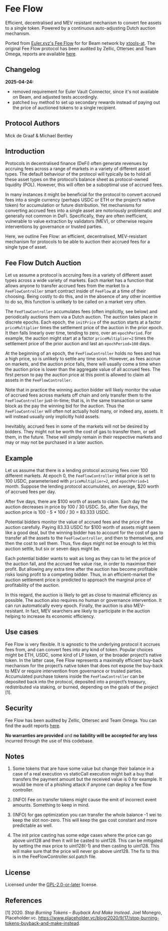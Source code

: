 # Fee Flow

Efficient, decentralised and MEV resistant mechanism to convert fee assets to a single token. Powered by a continuous auto-adjusting Dutch auction mechanism.

Ported from [Euler.xyz's Fee Flow](https://github.com/euler-xyz/fee-flow) for for Beam network by [xtools-at](https://github.com/xtools-at). The original Fee Flow protocol has been audited by Zellic, Ottersec and Team Omega, reports are available [here](https://github.com/euler-xyz/fee-flow/tree/main/audits).

## Changelog

**2025-04-24:**

- removed requirement for Euler Vault Connector, since it's not available on Beam, and adjusted tests accordingly.
- patched `buy` method to set up secondary rewards instead of paying out the price of auctioned tokens to a single recipient.

## Protocol Authors

Mick de Graaf & Michael Bentley

## Introduction

Protocols in decentralised finance (DeFi) often generate revenues by accruing fees across a range of markets in a variety of different asset types. The default behaviour of the protocol will typically be to hold all these asset types on the protocol’s balance sheet as protocol-owned liquidity (POL). However, this will often be a suboptimal use of accrued fees.

In many instances it might be beneficial for the protocol to convert accrued fees into a single currency (perhaps USDC or ETH or the project’s native token) for accumulation or future distribution. Yet mechanisms for converting accrued fees into a single asset are notoriously problematic and generally not common in DeFi. Specifically, they are often inefficient, vulnerable to value extraction by validators (MEV), or otherwise require interventions by governance or trusted parties.

Here, we outline Fee Flow: an efficient, decentralised, MEV-resistant mechanism for protocols to be able to auction their accrued fees for a single type of asset.

## Fee Flow Dutch Auction

Let us assume a protocol is accruing fees in a variety of different asset types across a wide variety of markets. Each market has a function that allows anyone to transfer accrued fees from the market to a `FeeFlowController` smart contract inside of `FeeFlow` at a time of their choosing. Being costly to do this, and in the absence of any other incentive to do so, this function is unlikely to be called on a market very often.

The `FeeFlowController` accumulates fees (often implicitly, see below) and periodically auctions them via a Dutch auction. The auction takes place in discrete epochs. Each epoch, the `initPrice` of the auction starts at a factor `priceMultiplier` times the settlement price of the auction in the prior epoch. It then falls linearly over time, tending to zero, over an `epochPeriod`. For example, the auction might start at a factor `priceMultiplier=2` times the settlement price of the prior auction and last an `epochPeriod=100` days.

At the beginning of an epoch, the `FeeFlowController` holds no fees and has a high price, so is unlikely to settle any time soon. However, as fees accrue on markets, and the auction price falls, there will usually come a time when the auction price is lower than the aggregate value of all accrued fees. The first person to pay the auction price at this point is allowed to claim all assets in the `FeeFlowController`.

Note that in practice the winning auction bidder will likely monitor the value of accrued fees across markets off chain and only transfer them to the `FeeFlowController` just-in-time; that is, in the same transaction or same block as the pay the winning bid for the auction. Thus the `FeeFlowController` will often not actually hold many, or indeed any, assets. It will instead usually only implicitly hold assets.

Inevitably, accrued fees in some of the markets will not be desired by bidders. They might not be worth the cost of gas to transfer them, or sell them, in the future. These will simply remain in their respective markets and may or may not be purchased in a later auction.

## Example

Let us assume that there is a lending protocol accruing fees over 100 different markets. At epoch 0, the `FeeFlowController` initial price is set to 100 USDC, parameterised with `priceMultiplier=2`, and `epochPeriod=1` month. Suppose the lending protocol accumulates, on average, $20 worth of accrued fees per day.

After five days, there are $100 worth of assets to claim. Each day the auction decreases in price by 100 / 30 USDC. So, after five days, the auction price is 100 - 5 \* 100 / 30 = 83.333 USDC.

Potential bidders monitor the value of accrued fees and the price of the auction carefully. Paying 83.33 USDC for $100 worth of assets might seem like a good deal, but the winning bidder has to account for the cost of gas to transfer all the assets to the `FeeFlowController`, and then to themselves, and then the cost to sell them. Thus, five days might not be enough to let this auction settle, but six or seven days might be.

Each potential bidder wants to wait as long as they can to let the price of the auction fall, and the accrued fee value rise, in order to maximise their profit. But allowing any extra time after the auction has become profitable risks losing profit to a competing bidder. Thus, in an efficient-market the auction settlement price is predicted to approach the marginal price of profitability of the auction.

In this regard, the auction is likely to get as close to maximal efficiency as possible. The auction also requires no human or governance intervention. It can run automatically every epoch. Finally, the auction is also MEV-resistant. In fact, MEV searchers are likely to participate in the auction helping to increase its economic efficiency.

## Use cases

Fee Flow is very flexible. It is agnostic to the underlying protocol it accrues fees from, and can convert fees into any kind of token. Popular choices might be ETH, USDC, some kind of LP token, or the broader project’s native token. In the latter case, Fee Flow represents a maximally efficient buy-back mechanism for the project’s native token that does not expose the buy-back to MEV or require intervention from governance or trusted parties. Accumulated purchase tokens inside the `FeeFlowController` can be deposited back into the protocol, deposited into a project’s treasury, redistributed via staking, or burned, depending on the goals of the project [1].

## Security

Fee Flow has been audited by Zellic, Ottersec and Team Omega. You can find the audit reports [here](https://github.com/euler-xyz/fee-flow/tree/main/audits).

**No warranties are provided** and **no liability will be accepted for any loss** incurred through the use of this codebase.

## Notes

1. Some tokens that are have some value but change their balance in a case of a real execution vs staticCall execution might bait a buy that transfers the payment amount but the received value is 0 for example. It would be more of a phishing attack if anyone can deploy a fee flow controller.

2. (INFO) Fee on transfer tokens might cause the emit of incorrect event amounts. Something to keep in mind.

3. (INFO) for gas optimization you can transfer the whole balance -1 wei to keep the slot non-zero. This will keep the gas cost constant and more predictable as well.

4. The init price casting has some edge cases where the price can go above uint128 and then it will be casted to uint128. This can be mitigated by setting the max price to uint128(-1) and then casting to uint128. This will make sure that the price will never go above uint128. The fix to this is in the FeeFlowController.sol.patch file.

## License

Licensed under the [GPL-2.0-or-later](https://github.com/euler-xyz/fee-flow/blob/main/LICENSE) license.

## References

[1] 2020. _Stop Burning Tokens – Buyback And Make Instead_. Joel Monegro, Placeholder.vc. https://www.placeholder.vc/blog/2020/9/17/stop-burning-tokens-buyback-and-make-instead.
